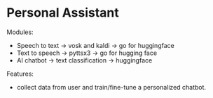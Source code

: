 # Personal Assistant

Modules:

-   Speech to text -> vosk and kaldi -> go for huggingface
-   Text to speech -> pyttsx3 -> go for hugging face
-   AI chatbot -> text classification -> huggingface

Features:

-   collect data from user and train/fine-tune a personalized chatbot.
